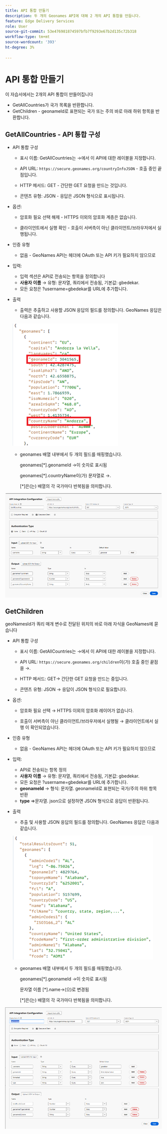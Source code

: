 ```yaml
---
title: API 통합 만들기
description: 두 개의 Geonames API에 대해 2 개의 API 통합을 만듭니다.
feature: Edge Delivery Services
role: User
source-git-commit: 53e476981874597bfb7f9293e67b2d135c72b318
workflow-type: tm+mt
source-wordcount: '393'
ht-degree: 3%

---
```



# API 통합 만들기

이 자습서에서는 2개의 API 통합이 만들어집니다

- GetAllCountries가 국가 목록을 반환합니다.
- GetChildren - geonameId로 표현되는 국가 또는 주의 바로 아래 하위 항목을 반환합니다.

## GetAllCountries - API 통합 구성

- API 통합 구성

   - 표시 이름: GetAllCountries는 →에서 이 API에 대한 레이블을 지정합니다.

   - API URL: `https://secure.geonames.org/countryInfoJSON` - 호출 중인 끝점입니다.

   - HTTP 메서드: GET - 간단한 GET 요청을 만드는 것입니다.

   - 콘텐츠 유형: JSON - 응답은 JSON 형식으로 표시됩니다.

- 옵션:

   - 암호화 필요 선택 해제 - HTTPS 이외의 암호화 계층은 없습니다.

   - 클라이언트에서 실행 확인 - 호출이 서버측이 아닌 클라이언트/브라우저에서 실행됩니다.
- 인증 유형
   - 없음 - GeoNames API는 헤더에 OAuth 또는 API 키가 필요하지 않으므로
- 입력:
   - 입력 섹션은 API로 전송되는 항목을 정의합니다
   - **사용자 이름** → 유형: 문자열, 쿼리에서 전송됨, 기본값: gbedekar.
   - 모든 요청은 ?username=gbedekar를 URL에 추가합니다.
- 출력
   - 출력은 추출하고 사용할 JSON 응답의 필드를 정의합니다.
GeoNames 응답은 다음과 같습니다.

  ![json-response](assets/geonames-data.png)
   - geonames 배열 내부에서 두 개의 필드를 매핑했습니다.

     geonames[*].geonameId →이 숫자로 표시됨

     geonames[*].countryName이(가) 문자열로 →.

     [*]은(는) 배열의 각 국가마다 반복됨을 의미합니다.



![모든 국가 가져오기](assets/api-integration.png)


## GetChildren

geoNamesId가 쿼리 매개 변수로 전달된 위치의 바로 아래 자식을 GeoNames에 묻습니다

- API 통합 구성

   - 표시 이름: GetAllCountries는 →에서 이 API에 대한 레이블을 지정합니다.

   - API URL: `https://secure.geonames.org/children`이(가) 호출 중인 끝점을 →.

   - HTTP 메서드: GET→ 간단한 GET 요청을 만드는 중입니다.

   - 콘텐츠 유형: JSON → 응답이 JSON 형식으로 필요합니다.

- 옵션:

   - 암호화 필요 선택 → HTTPS 이외의 암호화 레이어가 없습니다.

   - 호출이 서버측이 아닌 클라이언트/브라우저에서 실행될 → 클라이언트에서 실행 이 확인되었습니다.
- 인증 유형
   - 없음 - GeoNames API는 헤더에 OAuth 또는 API 키가 필요하지 않으므로
- 입력:
   - API로 전송되는 항목 정의
   - **사용자 이름** → 유형: 문자열, 쿼리에서 전송됨, 기본값: gbedekar.
   - 모든 요청은 ?username=gbedekar를 URL에 추가합니다.
   - **geonameId** -> 형식: 문자열. geonameId로 표현되는 국가/주의 하위 항목 반환
   - **type** =>문자열. json으로 설정하면 JSON 형식으로 응답이 반환됩니다.
- 출력
   - 추출 및 사용할 JSON 응답의 필드를 정의합니다.
GeoNames 응답은 다음과 같습니다.

  ![json-response](assets/child-elements-data.png)
   - geonames 배열 내부에서 두 개의 필드를 매핑했습니다.

     geonames[*].geonameId →이 숫자로 표시됨

     문자열 이름 [*].name→(으)로 변경됨

     [*]은(는) 배열의 각 국가마다 반복됨을 의미합니다.


![get-children](assets/get-children-api-integration.png)
